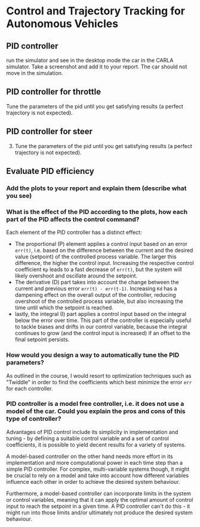 # Control and Trajectory Tracking for Autonomous Vehicles

## PID controller

run the simulator and see in the desktop mode the car in the CARLA simulator. Take a screenshot and add it to your report. The car should not move in the simulation.

## PID controller for throttle

Tune the parameters of the pid until you get satisfying results (a perfect trajectory is not expected).

## PID controller for steer

3) Tune the parameters of the pid until you get satisfying results (a perfect trajectory is not expected).

## Evaluate PID efficiency

### Add the plots to your report and explain them (describe what you see)

### What is the effect of the PID according to the plots, how each part of the PID affects the control command?

Each element of the PID controller has a distinct effect:
* The proportional (P) element applies a control input based on an error `err(t)`, i.e. based on the difference between the current and the desired value (setpoint) of the controlled process variable. The larger this difference, the higher the control input. Increasing the respective control coefficient `Kp` leads to a fast decrease of `err(t)`, but the system will likely overshoot and oscillate around the setpoint.
* The derivative (D) part takes into account the change between the current and previous error `err(t) - err(t-1)`. Increasing `Kd` has a dampening effect on the overall output of the controller, reducing overshoot of the controlled process variable, but also increasing the time until which the setpoint is reached.
* lastly, the integral (I) part applies a control input based on the integral below the error over time. This part of the controller is especially useful to tackle biases and drifts in our control variable, because the integral continues to grow (and the control input is increased) if an offset to the final setpoint persists.

### How would you design a way to automatically tune the PID parameters?

As outlined in the course, I would resort to optimization techniques such as "Twiddle" in order to find the coefficients which best minimize the error `err` for each controller.

### PID controller is a model free controller, i.e. it does not use a model of the car. Could you explain the pros and cons of this type of controller?

Advantages of PID control include its simplicity in implementation and tuning - by defining a suitable control variable and a set of control coefficients, it is possible to yield decent results for a variety of systems.

A model-based controller on the other hand needs more effort in its implementation and more computational power in each time step than a simple PID controller. For complex, multi-variable systems though, it might be crucial to rely on a model and take into account how different variables influence each other in order to achieve the desired system behaviour.

Furthermore, a model-based controller can incorporate limits in the system or control variables, meaning that it can apply the optimal amount of control input to reach the setpoint in a given time. A PID controller can't do this - it might run into those limits and/or ultimately not produce the desired system behaviour.
